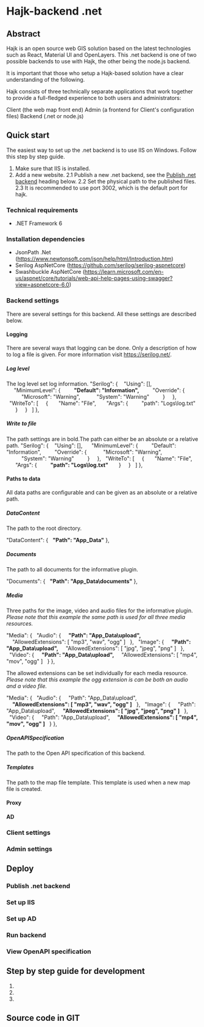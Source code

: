 # Hajk-backend .net 

## Abstract 

Hajk is an open source web GIS solution based on the latest technologies such as React, Material UI and OpenLayers. This .net backend is one of two possible backends to use with Hajk, the other being the node.js backend.

It is important that those who setup a Hajk-based solution have a clear understanding of the following.

Hajk consists of three technically separate applications that work together to provide a full-fledged experience to both users and administrators:

Client (the web map front end)
Admin (a frontend for Client's configuration files)
Backend (.net or node.js)

## Quick start 

The easiest way to set up the .net backend is to use IIS on Windows. Follow this step by step guide.

1. Make sure that IIS is installed.
2. Add a new website.
   2.1 Publish a new .net backend, see the [Publish .net backend](#Publish) heading below.
   2.2 Set the physical path to the published files.
   2.3 It is recommended to use port 3002, which is the default port for hajk.

### Technical requirements 

- .NET Framework 6

### Installation dependencies 

- JsonPath .Net (https://www.newtonsoft.com/json/help/html/Introduction.htm)
- Serilog AspNetCore (https://github.com/serilog/serilog-aspnetcore)
- Swashbuckle AspNetCore (https://learn.microsoft.com/en-us/aspnet/core/tutorials/web-api-help-pages-using-swagger?view=aspnetcore-6.0)

### Backend settings

There are several settings for this backend. All these settings are described below.

#### Logging

There are several ways that logging can be done. Only a description of how to log a file is given. For more information visit https://serilog.net/.

##### Log level

The log level set log information.
"Serilog": {
&nbsp;&nbsp; "Using": [],
&nbsp;&nbsp;&nbsp;&nbsp;&nbsp;"MinimumLevel": {
&nbsp;&nbsp;&nbsp;&nbsp;&nbsp;&nbsp;&nbsp;&nbsp;**"Default": "Information",**
&nbsp;&nbsp;&nbsp;&nbsp;&nbsp;&nbsp;&nbsp;&nbsp;"Override": {
&nbsp;&nbsp;&nbsp;&nbsp;&nbsp;&nbsp;&nbsp;&nbsp;&nbsp;&nbsp;"Microsoft": "Warning",
&nbsp;&nbsp;&nbsp;&nbsp;&nbsp;&nbsp;&nbsp;&nbsp;&nbsp;&nbsp;"System": "Warning"
&nbsp;&nbsp;&nbsp;&nbsp;&nbsp;&nbsp;&nbsp;&nbsp;}
&nbsp;&nbsp;&nbsp;&nbsp;},
&nbsp;&nbsp;"WriteTo": [
&nbsp;&nbsp;&nbsp;&nbsp;{
&nbsp;&nbsp;&nbsp;&nbsp;&nbsp;&nbsp;"Name": "File",
&nbsp;&nbsp;&nbsp;&nbsp;&nbsp;&nbsp;"Args": {
&nbsp;&nbsp;&nbsp;&nbsp;&nbsp;&nbsp;&nbsp;&nbsp;"path": "Logs\\log.txt"
&nbsp;&nbsp;&nbsp;&nbsp;&nbsp;&nbsp;}
&nbsp;&nbsp;&nbsp;&nbsp;}
&nbsp;&nbsp;]
},

##### Write to file

The path settings are in bold.The path can either be an absolute or a relative path.
"Serilog": {
&nbsp;&nbsp; "Using": [],
&nbsp;&nbsp;&nbsp;&nbsp;&nbsp;"MinimumLevel": {
&nbsp;&nbsp;&nbsp;&nbsp;&nbsp;&nbsp;&nbsp;&nbsp;"Default": "Information",
&nbsp;&nbsp;&nbsp;&nbsp;&nbsp;&nbsp;&nbsp;&nbsp;"Override": {
&nbsp;&nbsp;&nbsp;&nbsp;&nbsp;&nbsp;&nbsp;&nbsp;&nbsp;&nbsp;"Microsoft": "Warning",
&nbsp;&nbsp;&nbsp;&nbsp;&nbsp;&nbsp;&nbsp;&nbsp;&nbsp;&nbsp;"System": "Warning"
&nbsp;&nbsp;&nbsp;&nbsp;&nbsp;&nbsp;&nbsp;&nbsp;}
&nbsp;&nbsp;&nbsp;&nbsp;},
&nbsp;&nbsp;"WriteTo": [
&nbsp;&nbsp;&nbsp;&nbsp;{
&nbsp;&nbsp;&nbsp;&nbsp;&nbsp;&nbsp;"Name": "File",
&nbsp;&nbsp;&nbsp;&nbsp;&nbsp;&nbsp;"Args": {
&nbsp;&nbsp;&nbsp;&nbsp;&nbsp;&nbsp;&nbsp;&nbsp;**"path": "Logs\\log.txt"**
&nbsp;&nbsp;&nbsp;&nbsp;&nbsp;&nbsp;}
&nbsp;&nbsp;&nbsp;&nbsp;}
&nbsp;&nbsp;]
},

#### Paths to data

All data paths are configurable and can be given as an absolute or a relative path.

##### DataContent

The path to the root directory.

"DataContent": {
&nbsp;&nbsp;**"Path": "App_Data"**
},

##### Documents

The path to all documents for the informative plugin.

"Documents": {
&nbsp;&nbsp;**"Path": "App_Data\\documents"**
},

##### Media

Three paths for the image, video and audio files for the informative plugin.
_Please note that this example the same path is used for all three media resources._

"Media": {
&nbsp;&nbsp;"Audio": {
&nbsp;&nbsp;&nbsp;&nbsp;**"Path": "App_Data\\upload",**
&nbsp;&nbsp;&nbsp;&nbsp;"AllowedExtensions": [ "mp3", "wav", "ogg" ]
&nbsp;&nbsp;},
&nbsp;&nbsp;"Image": {
&nbsp;&nbsp;&nbsp;&nbsp;**"Path": "App_Data\\upload",**
&nbsp;&nbsp;&nbsp;&nbsp;"AllowedExtensions": [ "jpg", "jpeg", "png" ]
&nbsp;&nbsp;},
&nbsp;&nbsp;"Video": {
&nbsp;&nbsp;&nbsp;&nbsp;**"Path": "App_Data\\upload",**
&nbsp;&nbsp;&nbsp;&nbsp;"AllowedExtensions": [ "mp4", "mov", "ogg" ]
&nbsp;&nbsp;}
},

The allowed extensions can be set individually for each media resource.
_Please note that this example the ogg extension is can be both an audio and a video file._

"Media": {
&nbsp;&nbsp;"Audio": {
&nbsp;&nbsp;&nbsp;&nbsp;"Path": "App_Data\\upload",
&nbsp;&nbsp;&nbsp;&nbsp;**"AllowedExtensions": [ "mp3", "wav", "ogg" ]**
&nbsp;&nbsp;},
&nbsp;&nbsp;"Image": {
&nbsp;&nbsp;&nbsp;&nbsp;"Path": "App_Data\\upload",
&nbsp;&nbsp;&nbsp;&nbsp;**"AllowedExtensions": [ "jpg", "jpeg", "png" ]**
&nbsp;&nbsp;},
&nbsp;&nbsp;"Video": {
&nbsp;&nbsp;&nbsp;&nbsp;"Path": "App_Data\\upload",
&nbsp;&nbsp;&nbsp;&nbsp;**"AllowedExtensions": [ "mp4", "mov", "ogg" ]**
&nbsp;&nbsp;}
},

##### OpenAPISpecification

The path to the Open API specification of this backend.

##### Templates

The path to the map file template. This template is used when a new map file is created.

#### Proxy

#### AD 

### Client settings

### Admin settings

## Deploy

### <a name="Publish"></a> Publish .net backend

### Set up IIS

### Set up AD

### Run backend

### View OpenAPI specification

## Step by step guide for development

1.
2.
3.

## Source code in GIT
